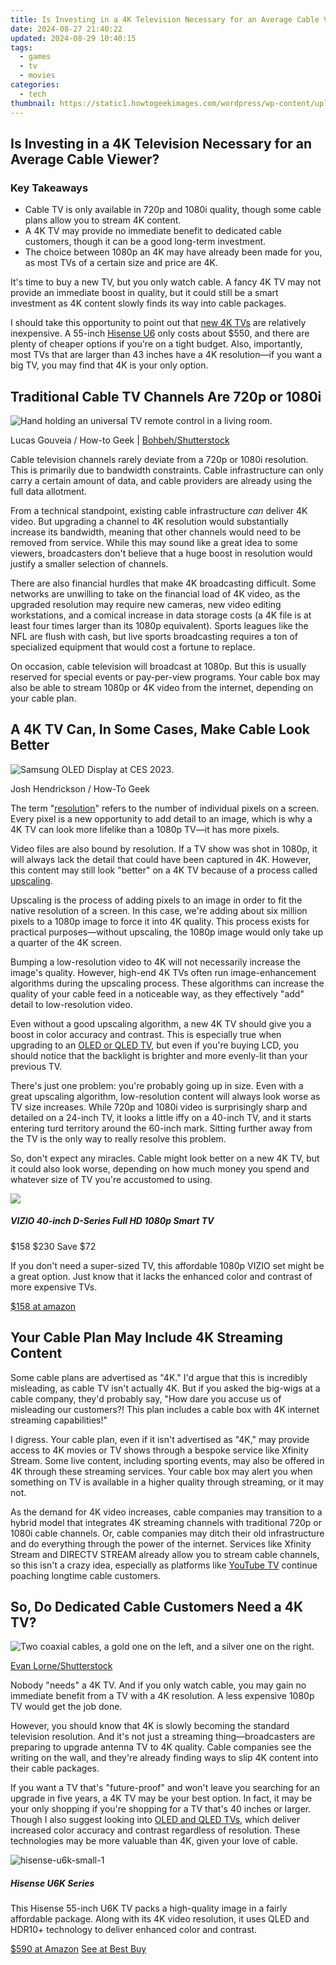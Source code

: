 ```yaml
---
title: Is Investing in a 4K Television Necessary for an Average Cable Viewer?
date: 2024-08-27 21:40:22
updated: 2024-08-29 10:40:15
tags:
  - games
  - tv
  - movies
categories:
  - tech
thumbnail: https://static1.howtogeekimages.com/wordpress/wp-content/uploads/2024/05/a-tv-on-a-shelf-with-a-receiver.jpg
---
```


## Is Investing in a 4K Television Necessary for an Average Cable Viewer?

### Key Takeaways

* Cable TV is only available in 720p and 1080i quality, though some cable plans allow you to stream 4K content.
* A 4K TV may provide no immediate benefit to dedicated cable customers, though it can be a good long-term investment.
* The choice between 1080p an 4K may have already been made for you, as most TVs of a certain size and price are 4K.

 It's time to buy a new TV, but you only watch cable. A fancy 4K TV may not provide an immediate boost in quality, but it could still be a smart investment as 4K content slowly finds its way into cable packages.

 I should take this opportunity to point out that [new 4K TVs](https://smart-video-creator.techidaily.com/jaycut-for-beginners-learn-how-to-edit-videos-online-for-free/) are relatively inexpensive. A 55-inch [Hisense U6](https://www.amazon.com/dp/B0C6WLWQ5R/?tag=hotoge-20&ascsubtag=UUhtgUeUpU2001995&asc%5Frefurl=https%3A%2F%2Fwww.howtogeek.com%2Fdo-you-need-a-4k-tv-if-you-only-watch-cable%2F&asc%5Fcampaign=Evergreen) only costs about $550, and there are plenty of cheaper options if you're on a tight budget. Also, importantly, most TVs that are larger than 43 inches have a 4K resolution—if you want a big TV, you may find that 4K is your only option.

##  Traditional Cable TV Channels Are 720p or 1080i

![Hand holding an universal TV remote control in a living room.](https://static1.howtogeekimages.com/wordpress/wp-content/uploads/2024/04/hand-holding-an-universal-tv-remote-control-in-a-living-room.jpg) 

Lucas Gouveia / How-to Geek | [Bohbeh/Shutterstock](https://www.shutterstock.com/image-photo/hand-holding-remote-control-isolated-on-795687634)  

 Cable television channels rarely deviate from a 720p or 1080i resolution. This is primarily due to bandwidth constraints. Cable infrastructure can only carry a certain amount of data, and cable providers are already using the full data allotment.

 From a technical standpoint, existing cable infrastructure _can_ deliver 4K video. But upgrading a channel to 4K resolution would substantially increase its bandwidth, meaning that other channels would need to be removed from service. While this may sound like a great idea to some viewers, broadcasters don't believe that a huge boost in resolution would justify a smaller selection of channels.

 There are also financial hurdles that make 4K broadcasting difficult. Some networks are unwilling to take on the financial load of 4K video, as the upgraded resolution may require new cameras, new video editing workstations, and a comical increase in data storage costs (a 4K file is at least four times larger than its 1080p equivalent). Sports leagues like the NFL are flush with cash, but live sports broadcasting requires a ton of specialized equipment that would cost a fortune to replace.

 On occasion, cable television will broadcast at 1080p. But this is usually reserved for special events or pay-per-view programs. Your cable box may also be able to stream 1080p or 4K video from the internet, depending on your cable plan.

##  A 4K TV Can, In Some Cases, Make Cable Look Better

![Samsung OLED Display at CES 2023.](https://static1.howtogeekimages.com/wordpress/wp-content/uploads/2024/05/52703081476_16228593c3_o.jpg) 

Josh Hendrickson / How-To Geek

 The term "[resolution](https://sim-unlock.techidaily.com/how-to-unlock-sim-cards-of-oppo-a78-5g-without-puk-codes-by-drfone-android/)" refers to the number of individual pixels on a screen. Every pixel is a new opportunity to add detail to an image, which is why a 4K TV can look more lifelike than a 1080p TV—it has more pixels.

 Video files are also bound by resolution. If a TV show was shot in 1080p, it will always lack the detail that could have been captured in 4K. However, this content may still look "better" on a 4K TV because of a process called [upscaling](https://extra-information.techidaily.com/your-roadmap-to-mastery-the-ultimate-guide-to-google-podcasting/).

 Upscaling is the process of adding pixels to an image in order to fit the native resolution of a screen. In this case, we're adding about six million pixels to a 1080p image to force it into 4K quality. This process exists for practical purposes—without upscaling, the 1080p image would only take up a quarter of the 4K screen.

 Bumping a low-resolution video to 4K will not necessarily increase the image's quality. However, high-end 4K TVs often run image-enhancement algorithms during the upscaling process. These algorithms can increase the quality of your cable feed in a noticeable way, as they effectively "add" detail to low-resolution video.

 Even without a good upscaling algorithm, a new 4K TV should give you a boost in color accuracy and contrast. This is especially true when upgrading to an [OLED or QLED TV](https://sim-unlock.techidaily.com/the-best-android-unlock-software-for-infinix-note-30-vip-racing-edition-device-top-5-picks-to-remove-android-locks-by-drfone-android/), but even if you're buying LCD, you should notice that the backlight is brighter and more evenly-lit than your previous TV.

 There's just one problem: you're probably going up in size. Even with a great upscaling algorithm, low-resolution content will always look worse as TV size increases. While 720p and 1080i video is surprisingly sharp and detailed on a 24-inch TV, it looks a little iffy on a 40-inch TV, and it starts entering turd territory around the 60-inch mark. Sitting further away from the TV is the only way to really resolve this problem.

 So, don't expect any miracles. Cable might look better on a new 4K TV, but it could also look worse, depending on how much money you spend and whatever size of TV you're accustomed to using.

![](https://static1.howtogeekimages.com/wordpress/wp-content/uploads/2023/08/41blut4xzul-_sl160_.jpg) 

#####  VIZIO 40-inch D-Series Full HD 1080p Smart TV

$158 $230 Save $72 

If you don't need a super-sized TV, this affordable 1080p VIZIO set might be a great option. Just know that it lacks the enhanced color and contrast of more expensive TVs.

[$158 at amazon](https://www.amazon.com/VIZIO-Chromecast-Mirroring-Streaming-Channels/dp/B092Q1TRJC/?tag=hotoge-20&ascsubtag=UUhtgUeUpU2001995&asc%5Frefurl=https%3A%2F%2Fwww.howtogeek.com%2Fdo-you-need-a-4k-tv-if-you-only-watch-cable%2F&asc%5Fcampaign=Evergreen) 

##  Your Cable Plan May Include 4K Streaming Content

 Some cable plans are advertised as "4K." I'd argue that this is incredibly misleading, as cable TV isn't actually 4K. But if you asked the big-wigs at a cable company, they'd probably say, "How dare you accuse us of misleading our customers?! This plan includes a cable box with 4K internet streaming capabilities!"

 I digress. Your cable plan, even if it isn't advertised as "4K," may provide access to 4K movies or TV shows through a bespoke service like Xfinity Stream. Some live content, including sporting events, may also be offered in 4K through these streaming services. Your cable box may alert you when something on TV is available in a higher quality through streaming, or it may not.

 As the demand for 4K video increases, cable companies may transition to a hybrid model that integrates 4K streaming channels with traditional 720p or 1080i cable channels. Or, cable companies may ditch their old infrastructure and do everything through the power of the internet. Services like Xfinity Stream and DIRECTV STREAM already allow you to stream cable channels, so this isn't a crazy idea, especially as platforms like [YouTube TV](https://some-tips.techidaily.com/new-unlock-vivid-visuals-windows-hdplus-guide-to-hdr-mastery/) continue poaching longtime cable customers.

##  So, Do Dedicated Cable Customers Need a 4K TV?

![Two coaxial cables, a gold one on the left, and a silver one on the right.](https://static1.howtogeekimages.com/wordpress/wp-content/uploads/2024/04/two-coaxial-cables-a-gold-one-on-the-left-and-a-silver-one-on-the-right.jpg) 

[Evan Lorne/Shutterstock](https://www.shutterstock.com/g/airborne77)

 Nobody "needs" a 4K TV. And if you only watch cable, you may gain no immediate benefit from a TV with a 4K resolution. A less expensive 1080p TV would get the job done.

 However, you should know that 4K is slowly becoming the standard television resolution. And it's not just a streaming thing—broadcasters are preparing to upgrade antenna TV to 4K quality. Cable companies see the writing on the wall, and they're already finding ways to slip 4K content into their cable packages.

 If you want a TV that's "future-proof" and won't leave you searching for an upgrade in five years, a 4K TV may be your best option. In fact, it may be your only shopping if you're shopping for a TV that's 40 inches or larger. Though I also suggest looking into [OLED and QLED TVs](https://sim-unlock.techidaily.com/the-best-android-unlock-software-for-infinix-note-30-vip-racing-edition-device-top-5-picks-to-remove-android-locks-by-drfone-android/), which deliver increased color accuracy and contrast regardless of resolution. These technologies may be more valuable than 4K, given your love of cable.

![hisense-u6k-small-1](https://static1.howtogeekimages.com/wordpress/wp-content/uploads/2023/08/hisense-u6k-small-1.png) 

#####  Hisense U6K Series

This Hisense 55-inch U6K TV packs a high-quality image in a fairly affordable package. Along with its 4K video resolution, it uses QLED and HDR10+ technology to deliver enhanced color and contrast.

[$590 at Amazon](https://www.amazon.com/dp/B0C6WLWQ5R/?tag=hotoge-20&ascsubtag=UUhtgUeUpU2001995&asc%5Frefurl=https%3A%2F%2Fwww.howtogeek.com%2Fdo-you-need-a-4k-tv-if-you-only-watch-cable%2F&asc%5Fcampaign=Evergreen) [See at Best Buy](https://shop-links.co/link/?exclusive=1&publisher_slug=itechdaily19598&url=https%3A%2F%2Fwww.bestbuy.com%2Fsite%2Fhisense-65-inch-class-u6-series-4k-mini-led-uled-google-tv%2F6541866.p)

<ins class="adsbygoogle"
     style="display:block"
     data-ad-format="autorelaxed"
     data-ad-client="ca-pub-7571918770474297"
     data-ad-slot="1223367746"></ins>



<ins class="adsbygoogle"
     style="display:block"
     data-ad-client="ca-pub-7571918770474297"
     data-ad-slot="8358498916"
     data-ad-format="auto"
     data-full-width-responsive="true"></ins>

